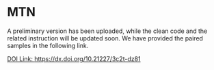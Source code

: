 # MTN
A preliminary version has been uploaded, while the clean code and the related instruction will be updated soon. We have provided the paired samples in the following link.

[DOI Link: https://dx.doi.org/10.21227/3c2t-dz81
](https://ieee-dataport.org/documents/star-risce)
